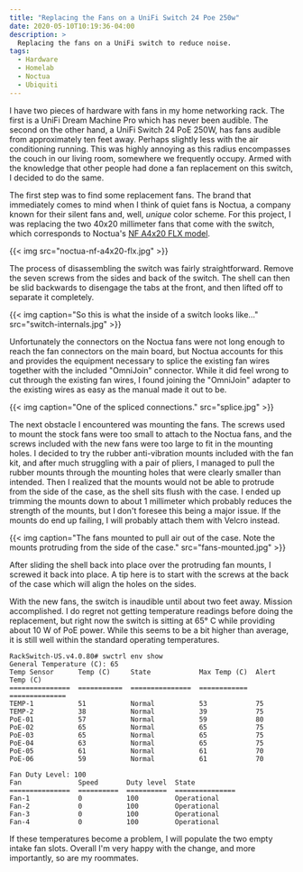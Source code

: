 ```yaml
---
title: "Replacing the Fans on a UniFi Switch 24 Poe 250w"
date: 2020-05-10T10:19:36-04:00
description: >
  Replacing the fans on a UniFi switch to reduce noise.
tags:
  - Hardware
  - Homelab
  - Noctua
  - Ubiquiti
---
```


I have two pieces of hardware with fans in my home networking rack. The first is
a UniFi Dream Machine Pro which has never been audible. The second on the other
hand, a UniFi Switch 24 PoE 250W, has fans audible from approximately ten feet
away. Perhaps slightly less with the air conditioning running. This was highly
annoying as this radius encompasses the couch in our living room, somewhere we
frequently occupy. Armed with the knowledge that other people had done a fan
replacement on this switch, I decided to do the same.

The first step was to find some replacement fans. The brand that immediately
comes to mind when I think of quiet fans is Noctua, a company known for their
silent fans and, well, *unique* color scheme. For this project, I was replacing
the two 40x20 millimeter fans that come with the switch, which corresponds to
Noctua's [NF A4x20 FLX model][noctua-nf-a4x20-flx].

{{< img src="noctua-nf-a4x20-flx.jpg" >}}

The process of disassembling the switch was fairly straightforward. Remove the
seven screws from the sides and back of the switch. The shell can then be slid
backwards to disengage the tabs at the front, and then lifted off to separate it
completely.

{{< img caption="So this is what the inside of a switch looks like..."
        src="switch-internals.jpg" >}}

Unfortunately the connectors on the Noctua fans were not long enough to reach
the fan connectors on the main board, but Noctua accounts for this and provides
the equipment necessary to splice the existing fan wires together with the
included "OmniJoin" connector. While it did feel wrong to cut through the
existing fan wires, I found joining the "OmniJoin" adapter to the existing wires
as easy as the manual made it out to be.

{{< img caption="One of the spliced connections."
        src="splice.jpg" >}}

The next obstacle I encountered was mounting the fans. The screws used to mount
the stock fans were too small to attach to the Noctua fans, and the screws
included with the new fans were too large to fit in the mounting holes. I
decided to try the rubber anti-vibration mounts included with the fan kit, and
after much struggling with a pair of pliers, I managed to pull the rubber mounts
through the mounting holes that were clearly smaller than intended. Then I
realized that the mounts would not be able to protrude from the side of the
case, as the shell sits flush with the case. I ended up trimming the mounts down
to about 1 millimeter which probably reduces the strength of the mounts, but I
don't foresee this being a major issue. If the mounts do end up failing, I will
probably attach them with Velcro instead.

{{< img caption="The fans mounted to pull air out of the case. Note the mounts protruding from the side of the case."
        src="fans-mounted.jpg" >}}

After sliding the shell back into place over the protruding fan mounts, I
screwed it back into place. A tip here is to start with the screws at the back
of the case which will align the holes on the sides.

With the new fans, the switch is inaudible until about two feet away. Mission
accomplished. I do regret not getting temperature readings before doing the
replacement, but right now the switch is sitting at 65&deg;&nbsp;C while
providing about 10 W of PoE power. While this seems to be a bit higher than
average, it is still well within the standard operating temperatures.

```
RackSwitch-US.v4.0.80# swctrl env show
General Temperature (C): 65
Temp Sensor      Temp (C)     State            Max Temp (C)  Alert Temp (C)
===============  ===========  ===============  ============  ==============
TEMP-1           51           Normal           53            75
TEMP-2           38           Normal           39            75
PoE-01           57           Normal           59            80
PoE-02           65           Normal           65            75
PoE-03           65           Normal           65            75
PoE-04           63           Normal           65            75
PoE-05           61           Normal           61            70
PoE-06           59           Normal           61            70

Fan Duty Level: 100
Fan              Speed       Duty level  State
===============  ==========  ==========  ===============
Fan-1            0           100         Operational
Fan-2            0           100         Operational
Fan-3            0           100         Operational
Fan-4            0           100         Operational
```

If these temperatures become a problem, I will populate the two empty intake
fan slots. Overall I'm very happy with the change, and more importantly, so are
my roommates.

[noctua-nf-a4x20-flx]: https://smile.amazon.com/Noctua-NF-A4x20-FLX-Premium-40x20mm/dp/B072JK9GX6
